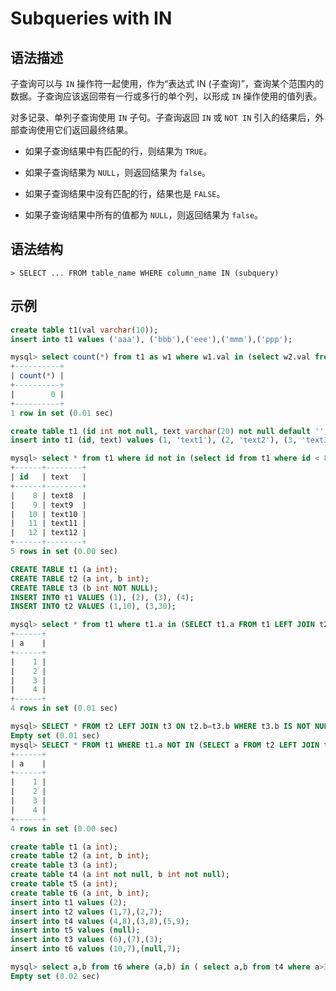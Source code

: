 # **Subqueries with IN**

## **语法描述**

子查询可以与 `IN` 操作符一起使用，作为“表达式 IN (子查询)”，查询某个范围内的数据。子查询应该返回带有一行或多行的单个列，以形成 `IN` 操作使用的值列表。

对多记录、单列子查询使用 `IN` 子句。子查询返回 `IN` 或 `NOT IN` 引入的结果后，外部查询使用它们返回最终结果。

* 如果子查询结果中有匹配的行，则结果为 `TRUE`。

* 如果子查询结果为 `NULL`，则返回结果为 `false`。

* 如果子查询结果中没有匹配的行，结果也是 `FALSE`。

* 如果子查询结果中所有的值都为 `NULL`，则返回结果为 `false`。

## **语法结构**

```
> SELECT ... FROM table_name WHERE column_name IN (subquery)
```

## **示例**

```sql
create table t1(val varchar(10));
insert into t1 values ('aaa'), ('bbb'),('eee'),('mmm'),('ppp');

mysql> select count(*) from t1 as w1 where w1.val in (select w2.val from t1 as w2 where w2.val like 'm%') and w1.val in (select w3.val from t1 as w3 where w3.val like 'e%');
+----------+
| count(*) |
+----------+
|        0 |
+----------+
1 row in set (0.01 sec)
```

```sql
create table t1 (id int not null, text varchar(20) not null default '', primary key (id));
insert into t1 (id, text) values (1, 'text1'), (2, 'text2'), (3, 'text3'), (4, 'text4'), (5, 'text5'), (6, 'text6'), (7, 'text7'), (8, 'text8'), (9, 'text9'), (10, 'text10'), (11, 'text11'), (12, 'text12');

mysql> select * from t1 where id not in (select id from t1 where id < 8);
+------+--------+
| id   | text   |
+------+--------+
|    8 | text8  |
|    9 | text9  |
|   10 | text10 |
|   11 | text11 |
|   12 | text12 |
+------+--------+
5 rows in set (0.00 sec)
```

```sql
CREATE TABLE t1 (a int);
CREATE TABLE t2 (a int, b int);
CREATE TABLE t3 (b int NOT NULL);
INSERT INTO t1 VALUES (1), (2), (3), (4);
INSERT INTO t2 VALUES (1,10), (3,30);

mysql> select * from t1 where t1.a in (SELECT t1.a FROM t1 LEFT JOIN t2 ON t2.a=t1.a);
+------+
| a    |
+------+
|    1 |
|    2 |
|    3 |
|    4 |
+------+
4 rows in set (0.01 sec)

mysql> SELECT * FROM t2 LEFT JOIN t3 ON t2.b=t3.b WHERE t3.b IS NOT NULL OR t2.a > 10;
Empty set (0.01 sec)
mysql> SELECT * FROM t1 WHERE t1.a NOT IN (SELECT a FROM t2 LEFT JOIN t3 ON t2.b=t3.b WHERE t3.b IS NOT NULL OR t2.a > 10);
+------+
| a    |
+------+
|    1 |
|    2 |
|    3 |
|    4 |
+------+
4 rows in set (0.00 sec)
```

```sql
create table t1 (a int);
create table t2 (a int, b int);
create table t3 (a int);
create table t4 (a int not null, b int not null);
create table t5 (a int);
create table t6 (a int, b int);
insert into t1 values (2);
insert into t2 values (1,7),(2,7);
insert into t4 values (4,8),(3,8),(5,9);
insert into t5 values (null);
insert into t3 values (6),(7),(3);
insert into t6 values (10,7),(null,7);

mysql> select a,b from t6 where (a,b) in ( select a,b from t4 where a>3);
Empty set (0.02 sec)
```
